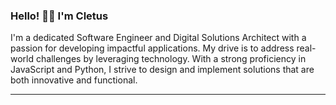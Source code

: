 

### Hello! 👋🏼 I'm Cletus

I'm a dedicated Software Engineer and Digital Solutions Architect with a passion for developing impactful applications. My drive is to address real-world challenges by leveraging technology. With a strong proficiency in JavaScript and Python, I strive to design and implement solutions that are both innovative and functional.

---
